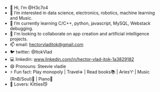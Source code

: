 - 👋 Hi, I’m @H3c7o4
- 👀 I’m interested in data science, electronics, robotics, machine learning and Music.
- 🌱 I’m currently learning C/C++, python, javascript, MySQL, Webstack debugging.
- 💞️ I'm looking to collaborate on app creation and artificial intelligence projects.
- 📫 email: hectorvladitok@gmail.com
- :bird: twitter: @ItokVlad 
- :computer: linkedin: www.linkedin.com/in/hector-vlad-itok-1a3829182
- :smile: Pronouns: Steevie vladie
- :zap: Fun fact: Play monopoly | Travel:airplane: | Read books:books: | Aries:aries: | Music (RnB/Soul):musical_score: | Piano:musical_keyboard:
- :yellow_heart: Lovers: Kitties:smirk_cat:
<!---
H3c7o4/H3c7o4 is a ✨ special ✨ repository because its `README.md` (this file) appears on your GitHub profile.
You can click the Preview link to take a look at your changes.
--->
